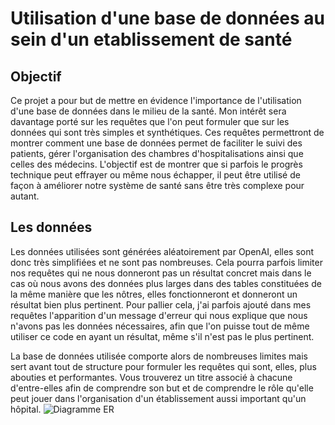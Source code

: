 # Utilisation d'une base de données au sein d'un etablissement de santé

## Objectif
Ce projet a pour but de mettre en évidence l'importance de l'utilisation d'une base de données dans le milieu de la santé. Mon intérêt sera davantage porté sur les requêtes que l'on peut formuler que sur les données qui sont très simples et synthétiques. Ces requêtes permettront de montrer comment une base de données permet de faciliter le suivi des patients, gérer l'organisation des chambres d'hospitalisations ainsi que celles des médecins. L'objectif est de montrer que si parfois le progrès technique peut effrayer ou même nous échapper, il peut être utilisé de façon à améliorer notre système de santé sans être très complexe pour autant.

## Les données
Les données utilisées sont générées aléatoirement par OpenAI, elles sont donc très simplifiées et ne sont pas nombreuses. Cela pourra parfois limiter nos requêtes qui ne nous donneront pas un résultat concret mais dans le cas où nous avons des données plus larges dans des tables constituées de la même manière que les nôtres, elles fonctionneront et donneront un résultat bien plus pertinent. Pour pallier cela, j'ai parfois ajouté dans mes requêtes l'apparition d'un message d'erreur qui nous explique que nous n'avons pas les données nécessaires, afin que l'on puisse tout de même utiliser ce code en ayant un résultat, même s'il n'est pas le plus pertinent.

La base de données utilisée comporte alors de nombreuses limites mais sert avant tout de structure pour formuler les requêtes qui sont, elles, plus abouties et performantes. Vous trouverez un titre associé à chacune d'entre-elles afin de comprendre son but et de comprendre le rôle qu'elle peut jouer dans l'organisation d'un établissement aussi important qu'un hôpital. 
![Diagramme ER](SQL1/IMG_5428.jpeg)